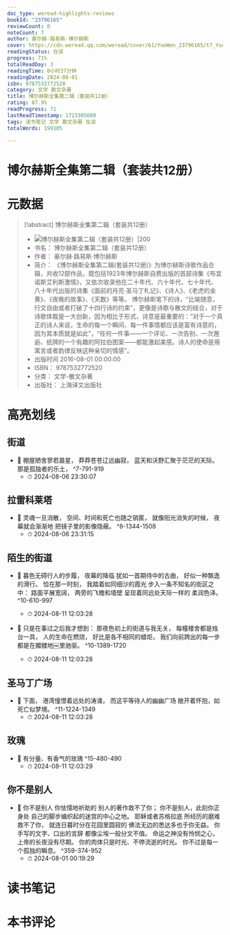 ```yaml
---
doc_type: weread-highlights-reviews
bookId: "23796165"
reviewCount: 0
noteCount: 7
author: 豪尔赫·路易斯·博尔赫斯
cover: https://cdn.weread.qq.com/weread/cover/61/YueWen_23796165/t7_YueWen_23796165.jpg
readingStatus: 在读
progress: 71%
totalReadDay: 3
readingTime: 0小时37分钟
readingDate: 2024-08-01
isbn: 9787532772520
category: 文学 散文杂著
title: 博尔赫斯全集第二辑（套装共12册）
rating: 87.9%
readProgress: 71
lastReadTimestamp: 1723305600
tags: 读书笔记 文学 散文杂著 在读
totalWords: 199105

---
```


# 博尔赫斯全集第二辑（套装共12册）

# 元数据
> [!abstract] 博尔赫斯全集第二辑（套装共12册）
> - ![ 博尔赫斯全集第二辑（套装共12册）|200](https://cdn.weread.qq.com/weread/cover/61/YueWen_23796165/t7_YueWen_23796165.jpg)
> - 书名： 博尔赫斯全集第二辑（套装共12册）
> - 作者： 豪尔赫·路易斯·博尔赫斯
> - 简介： 《博尔赫斯全集第二辑(套装共12册)》为博尔赫斯诗歌作品合辑，共收12部作品，既包括1923年博尔赫斯自费出版的首部诗集《布宜诺斯艾利斯激情》，又依次收录他在二十年代、六十年代、七十年代、八十年代出版的诗集《面前的月亮·圣马丁札记》、《诗人》、《老虎的金黄》、《夜晚的故事》、《天数》等等。
博尔赫斯笔下的诗，“比喻随意，行文自由或者打破了十四行诗的约束”，更像是诗歌与散文的结合，对于诗歌体裁是一大创新，因为相比于形式，诗意是最重要的：“对于一个真正的诗人来说，生命的每一个瞬间、每一件事情都应该是富有诗意的，因为其本质就是如此”，“任何一件事——一个评论、一次告别、一次邂逅、纸牌的一个有趣的阿拉伯图案——都能激起美感。诗人的使命是用寓言或者韵律反映这种亲切的情感”。
> - 出版时间 2016-08-01 00:00:00
> - ISBN： 9787532772520
> - 分类： 文学-散文杂著
> - 出版社： 上海译文出版社

# 高亮划线

## 街道


- 📌 棚屋陋舍寥若晨星，
   莽莽苍苍辽远幽寂，
   蓝天和沃野汇聚于茫茫的天际。
   那是孤独者的乐土， ^7-791-919
    - ⏱ 2024-08-06 23:30:07 
## 拉雷科莱塔


- 📌 灵魂一旦消散，
   空间、时间和死亡也随之销匿，
   就像阳光消失的时候，
   夜幕就会渐渐地
   把镜子里的影像隐蔽。 ^8-1344-1508
    - ⏱ 2024-08-06 23:31:15 
## 陌生的街道


- 📌 暮色无碍行人的步履，
   夜幕的降临
   犹如一首期待中的古曲，
   好似一种飘逸的滑行。
   恰在那一时刻，
   我踏着如同细沙的霞光
   步入一条不知名的街区之中：
   路面平展宽阔，
   两旁的飞檐和墙壁
   呈现着同远处天际一样的
   柔润色泽。 ^10-610-997
    - ⏱ 2024-08-11 12:03:28 

- 📌 只是在事过之后我才想到：
   那夜色初上的街道与我无关，
   每幢楼舍都是烛台一具，
   人的生命在燃烧，
   好比是各不相同的蜡炬，
   我们向前跨出的每一步
   都是在髑髅地￼里驰驱。 ^10-1389-1720
    - ⏱ 2024-08-11 12:03:28 
## 圣马丁广场


- 📌 下面，
   港湾憧憬着远处的涛涌，
   而这平等待人的幽幽广场
   敞开着怀抱，如死亡似梦境。 ^11-1224-1349
    - ⏱ 2024-08-11 12:03:28 
## 玫瑰


- 📌 有分量、有香气的玫瑰 ^15-480-490
    - ⏱ 2024-08-11 12:03:29 
## 你不是别人


- 📌 你不是别人
   你怯懦地祈助的
   别人的著作救不了你；
   你不是别人，此刻你正身处
   自己的脚步编织起的迷宫的中心之地。
   耶稣或者苏格拉底
   所经历的磨难救不了你，
   就连日暮时分在花园里圆寂的
   佛法无边的悉达多也于你无益。
   你手写的文字、口出的言辞
   都像尘埃一般分文不值。
   命运之神没有怜悯之心，
   上帝的长夜没有尽期。
   你的肉体只是时光、不停流逝的时光。
   你不过是每一个孤独的瞬息。 ^359-374-952
    - ⏱ 2024-08-01 00:19:29 
# 读书笔记

# 本书评论
